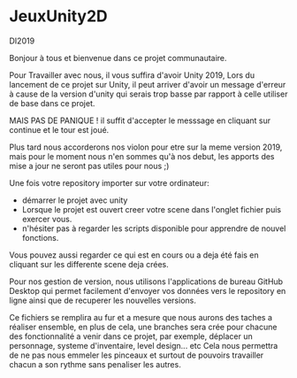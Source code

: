 # JeuxUnity2D
DI2019

Bonjour à tous et bienvenue dans ce projet communautaire.

Pour Travailler avec nous, il vous suffira d'avoir Unity 2019, Lors du lancement de ce projet sur Unity, il peut arriver d'avoir un message d'erreur à cause de la version d'unity qui serais trop basse par rapport à celle utiliser de base dans ce projet.

MAIS PAS DE PANIQUE ! il suffit d'accepter le messsage en cliquant sur continue et le tour est joué.

Plus tard nous accorderons nos violon pour etre sur la meme version 2019, mais pour le moment nous n'en sommes qu'à nos debut, les apports des mise a jour ne seront pas utiles pour nous ;)

Une fois votre repository importer sur votre ordinateur:
- démarrer le projet avec unity
- Lorsque le projet est ouvert creer votre scene dans l'onglet fichier puis exercer vous.
- n'hésiter pas à regarder les scripts disponible pour apprendre de nouvel fonctions.

Vous pouvez aussi regarder ce qui est en cours ou a deja été fais en cliquant sur les differente scene deja crées.

Pour nos gestion de version, nous utilisons l'applications de bureau GitHub Desktop qui permet facilement d'envoyer vos données vers le repository en ligne ainsi que de recuperer les nouvelles versions.

Ce fichiers se remplira au fur et a mesure que nous aurons des taches a réaliser ensemble, en plus de cela, une branches sera crée pour chacune des fonctionnalité a venir dans ce projet, par exemple, déplacer un personnage, systeme d'inventaire, level design... etc
Cela nous permettra de ne pas nous emmeler les pinceaux et surtout de pouvoirs travailler chacun a son rythme sans penaliser les autres.
